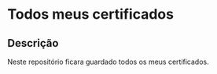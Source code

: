# Todos meus certificados
## Descrição

Neste repositório ficara guardado todos os meus certificados.
